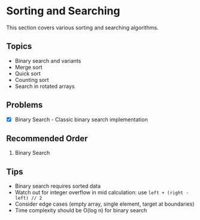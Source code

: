 # Sorting and Searching

This section covers various sorting and searching algorithms.

## Topics
- Binary search and variants
- Merge sort
- Quick sort
- Counting sort
- Search in rotated arrays

## Problems
- [x] Binary Search - Classic binary search implementation

## Recommended Order
1. Binary Search

## Tips
- Binary search requires sorted data
- Watch out for integer overflow in mid calculation: use `left + (right - left) // 2`
- Consider edge cases (empty array, single element, target at boundaries)
- Time complexity should be O(log n) for binary search
